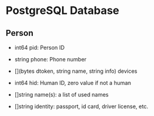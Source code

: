 # PostgreSQL Database

## Person

- int64 pid: Person ID
- string phone: Phone number

- [](bytes dtoken, string name, string info) devices

- int64 hid: Human ID, zero value if not a human
- []string name(s): a list of used names
- []string identity: passport, id card, driver license, etc.

